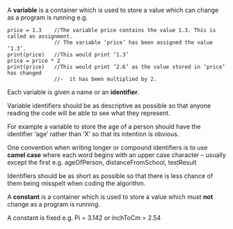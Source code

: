 A **variable** is a container which is used to store a value which can change as a program is running e.g.

```
price = 1.3    //The variable price contains the value 1.3. This is called an assignment. 
               // The variable ‘price’ has been assigned the value ‘1.3’.
print(price)   //This would print ‘1.3’
price = price * 2
print(price)   //This would print ’2.6’ as the value stored in ‘price’ has changed
               //-  it has been multiplied by 2.
```

Each variable is given a name or an **identifier**.

Variable identifiers should be as descriptive as possible so that anyone reading the code will be able to see what they represent.

For example a variable to store the age of a person should have the identifier ‘age’ rather than ‘X’ so that its intention is obvious.

One convention when writing longer or compound identifiers is to use **camel case** where each word begins with an upper case character – usually except the first e.g. ageOfPerson, distanceFromSchool, testResult

Identifiers should be as short as possible so that there is less chance of them being misspelt when coding the algorithm.

A **constant** is a container which is used to store a value which must **not** change as a program is running.

A constant is fixed e.g. Pi = 3.142 or inchToCm = 2.54